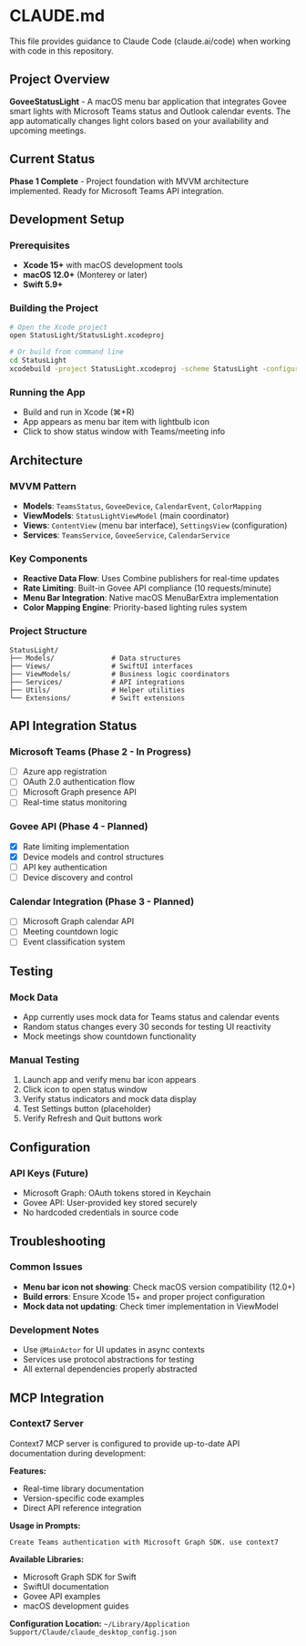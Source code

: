 # CLAUDE.md

This file provides guidance to Claude Code (claude.ai/code) when working with code in this repository.

## Project Overview

**GoveeStatusLight** - A macOS menu bar application that integrates Govee smart lights with Microsoft Teams status and Outlook calendar events. The app automatically changes light colors based on your availability and upcoming meetings.

## Current Status

**Phase 1 Complete** - Project foundation with MVVM architecture implemented. Ready for Microsoft Teams API integration.

## Development Setup

### Prerequisites
- **Xcode 15+** with macOS development tools
- **macOS 12.0+** (Monterey or later)
- **Swift 5.9+**

### Building the Project
```bash
# Open the Xcode project
open StatusLight/StatusLight.xcodeproj

# Or build from command line
cd StatusLight
xcodebuild -project StatusLight.xcodeproj -scheme StatusLight -configuration Debug
```

### Running the App
- Build and run in Xcode (⌘+R)
- App appears as menu bar item with lightbulb icon
- Click to show status window with Teams/meeting info

## Architecture

### MVVM Pattern
- **Models**: `TeamsStatus`, `GoveeDevice`, `CalendarEvent`, `ColorMapping`
- **ViewModels**: `StatusLightViewModel` (main coordinator)
- **Views**: `ContentView` (menu bar interface), `SettingsView` (configuration)
- **Services**: `TeamsService`, `GoveeService`, `CalendarService`

### Key Components
- **Reactive Data Flow**: Uses Combine publishers for real-time updates
- **Rate Limiting**: Built-in Govee API compliance (10 requests/minute)
- **Menu Bar Integration**: Native macOS MenuBarExtra implementation
- **Color Mapping Engine**: Priority-based lighting rules system

### Project Structure
```
StatusLight/
├── Models/              # Data structures
├── Views/               # SwiftUI interfaces  
├── ViewModels/          # Business logic coordinators
├── Services/            # API integrations
├── Utils/               # Helper utilities
└── Extensions/          # Swift extensions
```

## API Integration Status

### Microsoft Teams (Phase 2 - In Progress)
- [ ] Azure app registration
- [ ] OAuth 2.0 authentication flow
- [ ] Microsoft Graph presence API
- [ ] Real-time status monitoring

### Govee API (Phase 4 - Planned)
- [x] Rate limiting implementation
- [x] Device models and control structures
- [ ] API key authentication
- [ ] Device discovery and control

### Calendar Integration (Phase 3 - Planned)
- [ ] Microsoft Graph calendar API
- [ ] Meeting countdown logic
- [ ] Event classification system

## Testing

### Mock Data
- App currently uses mock data for Teams status and calendar events
- Random status changes every 30 seconds for testing UI reactivity
- Mock meetings show countdown functionality

### Manual Testing
1. Launch app and verify menu bar icon appears
2. Click icon to open status window
3. Verify status indicators and mock data display
4. Test Settings button (placeholder)
5. Verify Refresh and Quit buttons work

## Configuration

### API Keys (Future)
- Microsoft Graph: OAuth tokens stored in Keychain
- Govee API: User-provided key stored securely
- No hardcoded credentials in source code

## Troubleshooting

### Common Issues
- **Menu bar icon not showing**: Check macOS version compatibility (12.0+)
- **Build errors**: Ensure Xcode 15+ and proper project configuration
- **Mock data not updating**: Check timer implementation in ViewModel

### Development Notes
- Use `@MainActor` for UI updates in async contexts
- Services use protocol abstractions for testing
- All external dependencies properly abstracted

## MCP Integration

### Context7 Server
Context7 MCP server is configured to provide up-to-date API documentation during development:

**Features:**
- Real-time library documentation
- Version-specific code examples
- Direct API reference integration

**Usage in Prompts:**
```
Create Teams authentication with Microsoft Graph SDK. use context7
```

**Available Libraries:**
- Microsoft Graph SDK for Swift
- SwiftUI documentation
- Govee API examples
- macOS development guides

**Configuration Location:**
`~/Library/Application Support/Claude/claude_desktop_config.json`